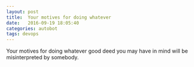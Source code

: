 ```yaml
---
layout: post
title:  Your motives for doing whatever
date:   2016-09-19 18:05:40
categories: autobot
tags: devops
---
```


Your motives for doing whatever good deed you may have in mind will be
misinterpreted by somebody.
